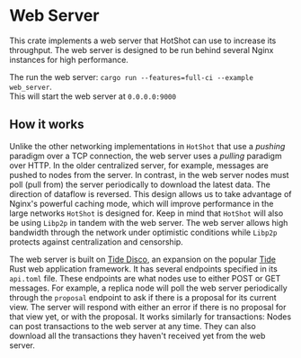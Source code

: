 # Web Server

This crate implements a web server that HotShot can use to increase its throughput.  The web server is designed to be run behind several Nginx instances for high performance.  

The run the web server: `cargo run --features=full-ci --example web_server`.  
This will start the web server at `0.0.0.0:9000`

## How it works
Unlike the other networking implementations in `HotShot` that use a *pushing* paradigm over a TCP connection, the web server uses a *pulling* paradigm over HTTP.  In the older centralized server, for example, messages are pushed to nodes from the server.  In contrast, in the web server nodes must poll (pull from) the server periodically to download the latest data.  The direction of dataflow is reversed.  This design allows us to take advantage of Nginx's powerful caching mode, which will improve performance in the large networks `HotShot` is designed for.  Keep in mind that `HotShot` will also be using `Libp2p` in tandem with the web server.  The web server allows high bandwidth through the network under optimistic conditions while `Libp2p` protects against centralization and censorship.  

The web server is built on [Tide Disco](https://github.com/EspressoSystems/tide-disco), an expansion on the popular [Tide](https://docs.rs/tide/0.16.0/tide/index.html) Rust web application framework.  It has several endpoints specified in its `api.toml` file.  These endpoints are what nodes use to either POST or GET messages.  For example, a replica node will poll the web server periodically through the `proposal` endpoint to ask if there is a proposal for its current view.  The server will respond with either an error if there is no proposal for that view yet, or with the proposal.  It works similarly for transactions: Nodes can post transactions to the web server at any time.  They can also download all the transactions they haven't received yet from the web server.  



